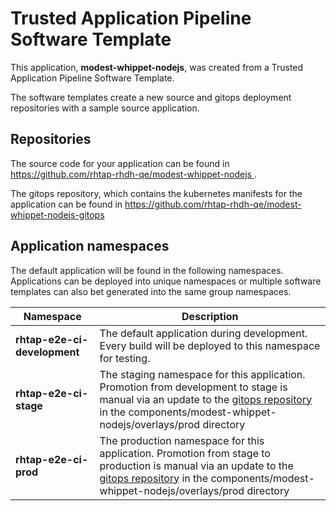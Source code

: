 # Trusted Application Pipeline Software Template

This application, **modest-whippet-nodejs**, was created from a Trusted Application Pipeline Software Template.

The software templates create a new source and gitops deployment repositories with a sample source application. 

## Repositories

The source code for your application can be found in [https://github.com/rhtap-rhdh-qe/modest-whippet-nodejs ](https://github.com/rhtap-rhdh-qe/modest-whippet-nodejs ).
 
The gitops repository, which contains the kubernetes manifests for the application can be found in 
[https://github.com/rhtap-rhdh-qe/modest-whippet-nodejs-gitops ](https://github.com/rhtap-rhdh-qe/modest-whippet-nodejs-gitops ) 

## Application namespaces 

The default application will be found in the following namespaces. Applications can be deployed into unique namespaces or multiple software templates can also bet generated into the same group namespaces.  

|  Namespace   |  Description   |  
| -------- | -------- |   
| **rhtap-e2e-ci-development** | The default application during development. Every build will be deployed to this namespace for testing. | 
| **rhtap-e2e-ci-stage** | The staging namespace for this application. Promotion from development to stage is manual via an update to the [gitops repository](https://github.com/rhtap-rhdh-qe/modest-whippet-nodejs-gitops ) in the components/modest-whippet-nodejs/overlays/prod directory |  
| **rhtap-e2e-ci-prod** | The production namespace for this application. Promotion from stage to production is manual via an update to the [gitops repository](https://github.com/rhtap-rhdh-qe/modest-whippet-nodejs-gitops ) in the components/modest-whippet-nodejs/overlays/prod directory | 